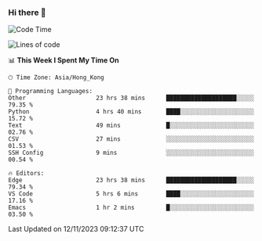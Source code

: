 ### Hi there 👋

<!--
**nicehiro/nicehiro** is a ✨ _special_ ✨ repository because its `README.md` (this file) appears on your GitHub profile.

Here are some ideas to get you started:

- 🔭 I’m currently working on ...
- 🌱 I’m currently learning ...
- 👯 I’m looking to collaborate on ...
- 🤔 I’m looking for help with ...
- 💬 Ask me about ...
- 📫 How to reach me: ...
- 😄 Pronouns: ...
- ⚡ Fun fact: ...
-->

<!--START_SECTION:waka-->
![Code Time](http://img.shields.io/badge/Code%20Time-51%20hrs%2029%20mins-blue)

![Lines of code](https://img.shields.io/badge/From%20Hello%20World%20I%27ve%20Written-2.6%20million%20lines%20of%20code-blue)

📊 **This Week I Spent My Time On** 

```text
🕑︎ Time Zone: Asia/Hong_Kong

💬 Programming Languages: 
Other                    23 hrs 38 mins      ████████████████████░░░░░   79.35 % 
Python                   4 hrs 40 mins       ████░░░░░░░░░░░░░░░░░░░░░   15.72 % 
Text                     49 mins             █░░░░░░░░░░░░░░░░░░░░░░░░   02.76 % 
CSV                      27 mins             ░░░░░░░░░░░░░░░░░░░░░░░░░   01.53 % 
SSH Config               9 mins              ░░░░░░░░░░░░░░░░░░░░░░░░░   00.54 % 

🔥 Editors: 
Edge                     23 hrs 38 mins      ████████████████████░░░░░   79.34 % 
VS Code                  5 hrs 6 mins        ████░░░░░░░░░░░░░░░░░░░░░   17.16 % 
Emacs                    1 hr 2 mins         █░░░░░░░░░░░░░░░░░░░░░░░░   03.50 % 
```


 Last Updated on 12/11/2023 09:12:37 UTC
<!--END_SECTION:waka-->
